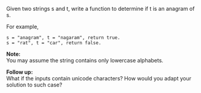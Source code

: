 Given two strings s and t, write a function to determine if t is an anagram of s.

For example,
```
s = "anagram", t = "nagaram", return true.
s = "rat", t = "car", return false.
```

**Note:**</br>
You may assume the string contains only lowercase alphabets.

**Follow up:**</br>
What if the inputs contain unicode characters? How would you adapt your solution to such case?